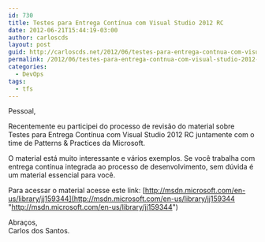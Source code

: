 ```yaml
---
id: 730
title: Testes para Entrega Contínua com Visual Studio 2012 RC
date: 2012-06-21T15:44:19-03:00
author: carloscds
layout: post
guid: http://carloscds.net/2012/06/testes-para-entrega-contnua-com-visual-studio-2012-rc/
permalink: /2012/06/testes-para-entrega-contnua-com-visual-studio-2012-rc/
categories:
  - DevOps
tags:
  - tfs
---
```

Pessoal,

Recentemente eu participei do processo de revisão do material sobre Testes para Entrega Contínua com Visual Studio 2012 RC juntamente com o time de Patterns & Practices da Microsoft.

O material está muito interessante e vários exemplos. Se você trabalha com entrega contínua integrada ao processo de desenvolvimento, sem dúvida é um material essencial para você.

Para acessar o material acesse este link: [http://msdn.microsoft.com/en-us/library/jj159344](http://msdn.microsoft.com/en-us/library/jj159344 "http://msdn.microsoft.com/en-us/library/jj159344")

Abraços,  
Carlos dos Santos.